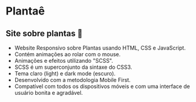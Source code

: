 # Plantaê

## Site sobre plantas 🌱

- Website Responsivo sobre Plantas usando HTML, CSS e JavaScript.
- Contém animações ao rolar com o mouse.
- Animações e efeitos utilizando "SCSS".
- SCSS é um superconjunto da sintaxe do CSS3.
- Tema claro (light) e dark mode (escuro).
- Desenvolvido com a metodologia Mobile First.
- Compatível com todos os dispositivos móveis e com uma interface de usuário bonita e agradável.
